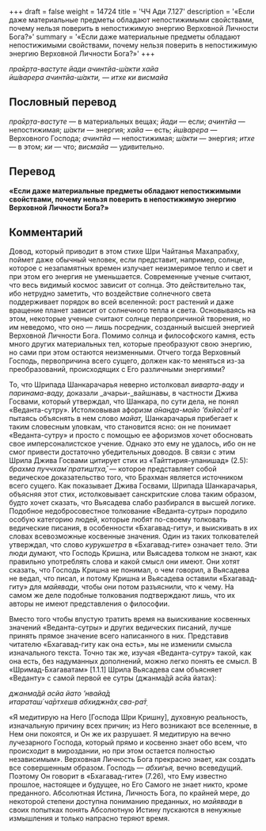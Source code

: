 +++
draft = false
weight = 14724
title = 'ЧЧ Ади 7.127'
description = '«Если даже материальные предметы обладают непостижимыми свойствами, почему нельзя поверить в непостижимую энергию Верховной Личности Бога?»'
summary = '«Если даже материальные предметы обладают непостижимыми свойствами, почему нельзя поверить в непостижимую энергию Верховной Личности Бога?»'
+++

_пра̄кр̣та-вастуте йади ачинтйа-ш́акти хайа  
ӣш́варера ачинтйа-ш́акти, — итхе ки висмайа_

## Пословный перевод

_пра̄кр̣та_\-_вастуте_ — в материальных вещах; _йади_ — если; _ачинтйа_ — непостижимая; _ш́акти_ — энергия; _хайа_ — есть; _ӣш́варера_ — Верховного Господа; _ачинтйа_ — непостижимая; _ш́акти_ — энергия; _итхе_ — в этом; _ки_ — что; _висмайа_ — удивительно.

## Перевод

**«Если даже материальные предметы обладают непостижимыми свойствами, почему нельзя поверить в непостижимую энергию Верховной Личности Бога?»**

## Комментарий

Довод, который приводит в этом стихе Шри Чайтанья Махапрабху, поймет даже обычный человек, если представит, например, солнце, которое с незапамятных времен излучает неизмеримое тепло и свет и при этом его энергия не уменьшается. Современные ученые считают, что весь видимый космос зависит от солнца. Это действительно так, ибо нетрудно заметить, что воздействие солнечного света поддерживает порядок во всей вселенной: рост растений и даже вращение планет зависит от солнечного тепла и света. Основываясь на этом, некоторые ученые считают солнце первопричиной творения, но им неведомо, что оно — лишь посредник, созданный высшей энергией Верховной Личности Бога. Помимо солнца и философского камня, есть много других материальных тел, которые преобразуют свою энергию, но сами при этом остаются неизменными. Отчего тогда Верховный Господь, первопричина всего сущего, должен как-то меняться из-за преобразований, происходящих с Его различными энергиями?

То, что Шрипада Шанкарачарья неверно истолковал _виварта-ваду_ и _паринама-ваду,_ доказали _ачарьи-_вайшнавы, в частности Джива Госвами, который утверждал, что Шанкара, по сути дела, не понял «Веданта-сутру». Истолковывая афоризм _а̄нанда-майо ’бхйа̄са̄т_ и пытаясь объяснять в нем слово _майат̣,_ Шанкарачарья прибегает к таким словесным уловкам, что становится ясно: он не понимает «Веданта-сутру» и просто с помощью ее афоризмов хочет обосновать свое имперсоналистское учение. Однако это ему не удалось, ибо он не смог привести достаточно убедительных доводов. В связи с этим Шрила Джива Госвами цитирует стих из «Тайттирия-упанишад» (2.5): _брахма пуччхам̇ пратишт̣ха̄, —_ которое представляет собой ведическое доказательство того, что Брахман является источником всего сущего. Как показывает Джива Госвами, Шрипада Шанкарачарья, объясняя этот стих, истолковывает санскритские слова таким образом, будто хочет сказать, что Вьясадева слабо разбирался в высшей логике. Подобное недобросовестное толкование «Веданта-сутры» породило особую категорию людей, которые любят по-своему толковать ведические писания, в особенности «Бхагавад-гиту», и выискивать в их словах всевозможные косвенные значения. Один из таких толкователей утверждал, что слово _курукшетра_ в «Бхагавад-гите» означает тело. Эти люди думают, что Господь Кришна, или Вьясадева толком не знают, как правильно употреблять слова и какой смысл они имеют. Они хотят сказать, что Господь Кришна не понимал, о чем говорил, а Вьясадева не ведал, что писал, и потому Кришна и Вьясадева оставили «Бхагавад-гиту» для _майявади,_ чтобы они потом разъяснили, что к чему. На самом же деле подобные толкования подтверждают лишь, что их авторы не имеют представления о философии.

Вместо того чтобы впустую тратить время на выискивание косвенных значений «Веданта-сутры» и других ведических писаний, лучше принять прямое значение всего написанного в них. Представив читателю «Бхагавад-гиту как она есть», мы не изменили смысла изначального текста. Точно так же, изучая «Веданта-сутру» такой, как она есть, без надуманных дополнений, можно легко понять ее смысл. В «Шримад-Бхагаватам» \[1.1.1\] Шрила Вьясадева сам объясняет «Веданту» с самой первой ее сутры (джанма̄дй асйа йатах̣):

_джанма̄дй асйа йато ’нвайа̄д  
итараташ́ ча̄ртхешв абхиджн̃ах̣ сва-ра̄т̣_

«Я медитирую на Него \[Господа Шри Кришну\], духовную реальность, изначальную причину всех причин; из Него возникают все вселенные, в Нем они покоятся, и Он же их разрушает. Я медитирую на вечно лучезарного Господа, который прямо и косвенно знает обо всем, что происходит в мироздании, но при этом остается полностью независимым». Верховная Личность Бога прекрасно знает, как создать все совершенным образом. Господь — _абхигья,_ вечно всеведущий. Поэтому Он говорит в «Бхагавад-гите» (7.26), что Ему известно прошлое, настоящее и будущее, но Его Самого не знает никто, кроме преданного. Абсолютная Истина, Личность Бога, по крайней мере, до некоторой степени доступна пониманию преданных, но _майявади_ в своих попытках понять Абсолютную Истину пускаются в ненужные измышления и только напрасно теряют время.
